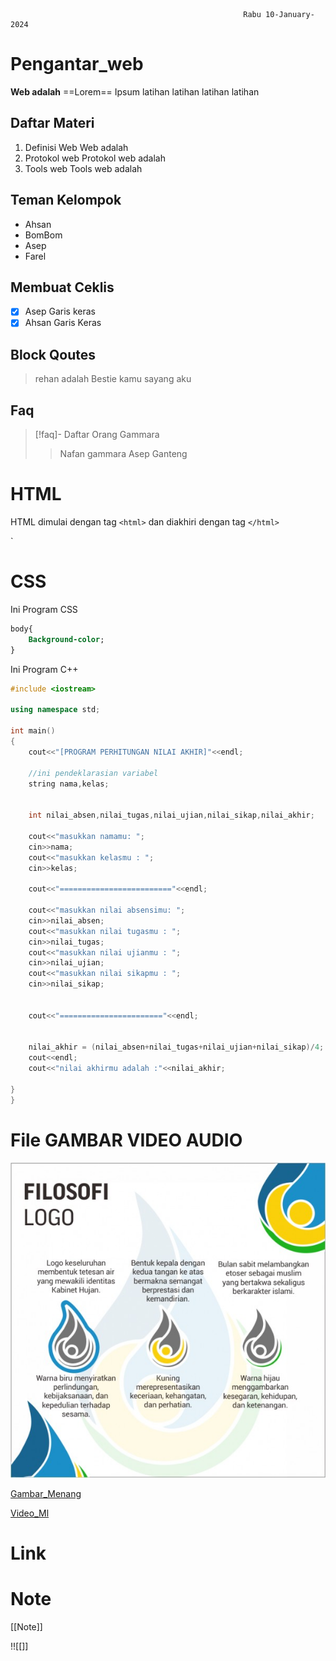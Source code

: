 														Rabu 10-January-2024
# Pengantar_web
**Web adalah** ==Lorem== Ipsum latihan latihan latihan latihan 

## Daftar Materi
1. Definisi Web
	Web adalah
2. Protokol web
	Protokol web adalah
3. Tools web
	Tools web adalah
## Teman Kelompok

- Ahsan
- BomBom
- Asep
- Farel

## Membuat Ceklis
- [x] Asep Garis keras
- [x] Ahsan Garis Keras

## Block Qoutes
> rehan adalah Bestie 
> kamu sayang aku


## Faq 
> [!faq]- Daftar Orang Gammara
> >Nafan gammara
> >Asep Ganteng


# HTML 


HTML dimulai dengan tag   `<html>` dan diakhiri dengan tag  `</html>`

`

# CSS 

Ini Program CSS

```css
body{	
	Background-color;
}
```


Ini Program C++

```c++
#include <iostream>

using namespace std;

int main()
{
	cout<<"[PROGRAM PERHITUNGAN NILAI AKHIR]"<<endl;
	
	//ini pendeklarasian variabel
	string nama,kelas;
	
	
	int nilai_absen,nilai_tugas,nilai_ujian,nilai_sikap,nilai_akhir;
	
	cout<<"masukkan namamu: ";
	cin>>nama;
	cout<<"masukkan kelasmu : ";
	cin>>kelas;
	
	cout<<"========================="<<endl;
	
	cout<<"masukkan nilai absensimu: ";
	cin>>nilai_absen;
	cout<<"masukkan nilai tugasmu : ";
	cin>>nilai_tugas;
	cout<<"masukkan nilai ujianmu : ";
	cin>>nilai_ujian;
	cout<<"masukkan nilai sikapmu : ";
	cin>>nilai_sikap;
	
	
	cout<<"======================="<<endl;
	
	
	nilai_akhir = (nilai_absen+nilai_tugas+nilai_ujian+nilai_sikap)/4;
	cout<<endl;
	cout<<"nilai akhirmu adalah :"<<nilai_akhir;
	
}
}
```

# File GAMBAR VIDEO AUDIO


 ![Gambar|250x250](Asets/IMG_12.jpg)

 [Gambar_Menang](Asets/IMG_11.jpg)

 [Video_Ml](Asets/VID_10.MP4)


# Link 

[]()


# Note 
[[Note]]


!![[]]

